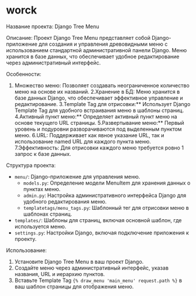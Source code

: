 # worck


Название проекта: Django Tree Menu

Описание:
Проект Django Tree Menu представляет собой Django-приложение для создания и управления древовидными меню с использованием стандартной административной панели Django. Меню хранится в базе данных, что обеспечивает удобное редактирование через административный интерфейс.

Особенности:
1. Множество меню: Позволяет создавать неограниченное количество меню на основе их названий.
2.Хранение в БД: Меню хранится в базе данных Django, что обеспечивает эффективное управление и редактирование.
3.Template Tag для отрисовки:** Использует Django Template Tag для удобного встраивания меню в шаблоны страниц.
4.Активный пункт меню:** Определяет активный пункт меню на основе текущего URL страницы.
5.Развертывание меню:** Первый уровень и подуровни разворачиваются под выделенным пунктом меню.
6.URL: Поддерживает как явное указание URL, так и использование named URL для каждого пункта меню.
7.Эффективность: Для отрисовки каждого меню требуется ровно 1 запрос к базе данных.

Структура проекта:
- `menu/`: Django-приложение для управления меню.
  - `models.py`: Определение модели MenuItem для хранения данных о пунктах меню.
  - `admin.py`: Настройка административного интерфейса Django для удобного редактирования меню.
  - `templatetags/menu_tags.py`: Шаблонный тег для отрисовки меню в шаблонах страниц.
- `templates/`: Шаблоны для страниц, включая основной шаблон, где используется меню.
- `settings.py`: Настройки Django, включая подключение приложения к проекту.

Использование:
1. Установите Django Tree Menu в ваш проект Django.
2. Создайте меню через административный интерфейс, указав названия, URL и иерархию пунктов.
3. Вставьте Template Tag `{% draw_menu 'main_menu' request.path %}` в ваш шаблон страницы для отображения меню.

